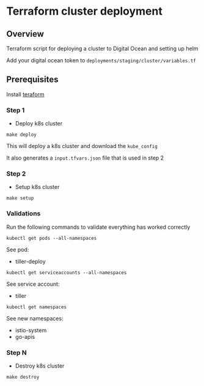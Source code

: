 # Terraform cluster deployment

## Overview
Terraform script for deploying a cluster to Digital Ocean and setting up helm

Add your digital ocean token to `deployments/staging/cluster/variables.tf`

## Prerequisites
Install [teraform](https://www.terraform.io/)

### Step 1
- Deploy k8s cluster
```shell
make deploy
```
This will deploy a k8s cluster and download the `kube_config`

It also generates a `input.tfvars.json` file that is used in step 2

### Step 2
- Setup k8s cluster
```shell
make setup
```

### Validations
Run the following commands to validate everything has worked correctly

```shell
kubectl get pods --all-namespaces
```
See pod: 
- tiller-deploy

```shell
kubectl get serviceaccounts --all-namespaces
```
See service account:
- tiller

```shell
kubectl get namespaces
```
See new namespaces:
- istio-system
- go-apis

### Step N
- Destroy k8s cluster
```shell
make destroy
```
